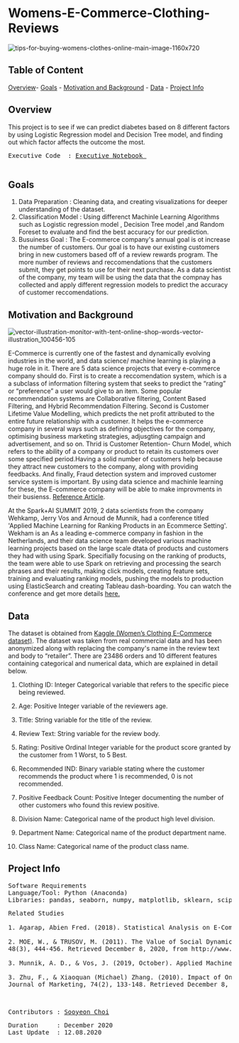# **Womens-E-Commerce-Clothing-Reviews**
![tips-for-buying-womens-clothes-online-main-image-1160x720](https://user-images.githubusercontent.com/70929605/101458204-91944d80-3904-11eb-8a31-de04610f85e7.jpg)



## **Table of Content**

[Overview](https://github.com/schoi15-umbc/Womens-E-Commerce-Clothing-Reviews#overview)-
[Goals](https://github.com/schoi15-umbc/Womens-E-Commerce-Clothing-Reviews#goals) -
[Motivation and Background](https://github.com/schoi15-umbc/Womens-E-Commerce-Clothing-Reviews#motivation-and-background) -
[Data](https://github.com/schoi15-umbc/Womens-E-Commerce-Clothing-Reviews#data) -
[Project Info](https://github.com/schoi15-umbc/Womens-E-Commerce-Clothing-Reviews#project-info) 


## **Overview**
This project is to see if we can predict diabetes based on 8 different factors by using Logistic Regression model and Decision Tree model, and finding out which factor affects the outcome the most. 

<pre>
Executive Code  : <a href=https://github.com/schoi15-umbc/Diabetes/blob/main/Codes/Diabetes_Report.ipynb>Executive Notebook </a> </a>

</pre>

## **Goals**
1. Data Preparation     : Cleaning data, and creating visualizations for deeper understanding of the dataset. 
2. Classification Model : Using differenct Machinle Learning Algorithms such as Logistic regression model , Decision Tree model ,and Random Foreset to evaluate and find the best  accuracy for our prediction. 
3. Busuiness Goal       : The E-commerce company's annual goal is ot increase the number of customers. Our goal is to have our existing customers bring in new customers based off of a review rewards program. The more number of reviews and reccomendations that the customers submit, they get points to use for their next purchase. As a data scientist of the company, my team will be using the data that the compnay has collected and apply different regression models to predict the accuracy of customer reccomendations. 

## **Motivation and Background**
![vector-illustration-monitor-with-tent-online-shop-words-vector-illustration_100456-105](https://user-images.githubusercontent.com/70929605/101458164-85a88b80-3904-11eb-8248-73816520ca39.jpg)

E-Commerce is currently one of the fastest and dynamically evolving industries in the world, and data science/ machine learning is playing a huge role in it. There are 5 data science projects that every e-commerce company should do. First is to create a reccomendation system, which is a a subclass of information filtering system that seeks to predict the “rating” or “preference” a user would give to an item. Some popular recommendation systems are Collaborative filtering, Content Based Filtering, and Hybrid Recommendation Filtering. Second is Customer Lifetime Value Modelling, which predicts the net profit attributed to the entire future relationship with a customer. It helps the e-commerce company in several ways such as defining objectives for the company, optimising business marketing strategies, adjusgting campaign and advertisement, and so on. Thrid is Customer Retention- Churn Model, which refers to the ability of a company or product to retain its customers over some specified period.Having a solid number of customers help because they attract new customers to the company, along with providing feedbacks. And finally, Fraud detection system and improved customer service system is important. By using data science and machinle learning for these, the E-commerce company will be able to make improvments in their busienss. 
[Reference Article]( https://towardsdatascience.com/5-data-science-project-every-e-commerce-company-should-do-8746c5ab4604).


At the Spark+AI SUMMIT 2019, 2 data scientists from the company Wehkamp, Jerry Vos and Arnoud de Munnik, had a conference titled 'Applied Machine Learning for Ranking Products in an Ecommerce Setting'. Wekham is an As a leading e-commerce company in fashion in the Netherlands, and their data science team developed various machine learning projects based on the large scale dtata of products and customers they had with using Spark. Specifially focusing on the ranking of products, the team were able to use Spark on retrieving and processing the search phrases and their results, making click models, creating feature sets, training and evaluating ranking models, pushing the models to production using ElasticSearch and creating Tableau dash-boarding. You can watch the conference and get more details [here.](https://databricks.com/session_eu19/applied-machine-learning-for-ranking-products-in-an-ecommerce-setting) 



## **Data**
The dataset is obtained from [Kaggle (Women’s Clothing E-Commerce dataset)](https://www.kaggle.com/nicapotato/womens-ecommerce-clothing-reviews). The dataset was taken from real commercial data and has been anonymized along with replacing the company's name in the review text and body to  “retailer”. There are 23486 orders and 10 different features containing categorical and numerical data, which are explained in detail below. 

1) Clothing ID: Integer Categorical variable that refers to the specific piece being reviewed.

2) Age: Positive Integer variable of the reviewers age.

3) Title: String variable for the title of the review.

4) Review Text: String variable for the review body.

5) Rating: Positive Ordinal Integer variable for the product score granted by the customer from 1 Worst, to 5 Best.

6) Recommended IND: Binary variable stating where the customer recommends the product where 1 is recommended, 0 is not recommended.

7) Positive Feedback Count: Positive Integer documenting the number of other customers who found this review positive.

8) Division Name: Categorical name of the product high level division.

9) Department Name: Categorical name of the product department name.

10) Class Name: Categorical name of the product class name.


## **Project Info**

<pre>
Software Requirements
Language/Tool: Python (Anaconda)
Libraries: pandas, seaborn, numpy, matplotlib, sklearn, scipy
</pre>

<pre>
Related Studies

1. Agarap, Abien Fred. (2018). Statistical Analysis on E-Commerce Reviews, with Sentiment Classification using Bidirectional Recurrent Neural Network. 

2. MOE, W., & TRUSOV, M. (2011). The Value of Social Dynamics in Online Product Ratings Forums. Journal of Marketing Research, 
48(3), 444-456. Retrieved December 8, 2020, from http://www.jstor.org/stable/23033850

3. Munnik, A. D., & Vos, J. (2019, October). Applied Machine Learning for Ranking Products in an Ecommerce Setting. Conference session presented at Spark+AI SUMMIT 2019. from https://databricks.com/session_eu19/applied-machine-learning-for-ranking-products-in-an-ecommerce-setting

3. Zhu, F., & Xiaoquan (Michael) Zhang. (2010). Impact of Online Consumer Reviews on Sales: The Moderating Role of Product and Consumer Characteristics. 
Journal of Marketing, 74(2), 133-148. Retrieved December 8, 2020, from http://www.jstor.org/stable/20619095


</pre>

<pre>
Contributors : <a href=https://github.com/schoi15-umbc>Sooyeon Choi</a>
</pre>

<pre>
Duration     : December 2020
Last Update  : 12.08.2020
</pre>

